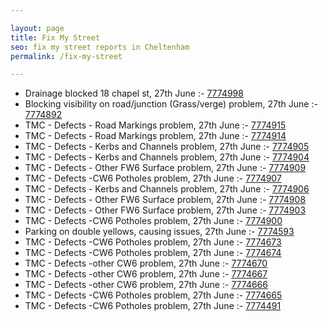 ```yaml
---

layout: page
title: Fix My Street
seo: fix my street reports in Cheltenham
permalink: /fix-my-street

---
```


<!-- fix_marker starts -->

- Drainage blocked 18 chapel st, 27th June :- [7774998](https://www.fixmystreet.com/report/7774998)
- Blocking visibility on road/junction (Grass/verge) problem, 27th June :- [7774892](https://www.fixmystreet.com/report/7774892)
- TMC - Defects - Road Markings problem, 27th June :- [7774915](https://www.fixmystreet.com/report/7774915)
- TMC - Defects - Road Markings problem, 27th June :- [7774914](https://www.fixmystreet.com/report/7774914)
- TMC - Defects - Kerbs and Channels problem, 27th June :- [7774905](https://www.fixmystreet.com/report/7774905)
- TMC - Defects - Kerbs and Channels problem, 27th June :- [7774904](https://www.fixmystreet.com/report/7774904)
- TMC - Defects - Other FW6  Surface problem, 27th June :- [7774909](https://www.fixmystreet.com/report/7774909)
- TMC - Defects -CW6 Potholes  problem, 27th June :- [7774907](https://www.fixmystreet.com/report/7774907)
- TMC - Defects - Kerbs and Channels problem, 27th June :- [7774906](https://www.fixmystreet.com/report/7774906)
- TMC - Defects - Other FW6  Surface problem, 27th June :- [7774908](https://www.fixmystreet.com/report/7774908)
- TMC - Defects - Other FW6  Surface problem, 27th June :- [7774903](https://www.fixmystreet.com/report/7774903)
- TMC - Defects -CW6 Potholes  problem, 27th June :- [7774900](https://www.fixmystreet.com/report/7774900)
- Parking on double yellows, causing issues, 27th June :- [7774593](https://www.fixmystreet.com/report/7774593)
- TMC - Defects -CW6 Potholes  problem, 27th June :- [7774673](https://www.fixmystreet.com/report/7774673)
- TMC - Defects -CW6 Potholes  problem, 27th June :- [7774674](https://www.fixmystreet.com/report/7774674)
- TMC - Defects -other CW6 problem, 27th June :- [7774670](https://www.fixmystreet.com/report/7774670)
- TMC - Defects -other CW6 problem, 27th June :- [7774667](https://www.fixmystreet.com/report/7774667)
- TMC - Defects -other CW6 problem, 27th June :- [7774666](https://www.fixmystreet.com/report/7774666)
- TMC - Defects -CW6 Potholes  problem, 27th June :- [7774665](https://www.fixmystreet.com/report/7774665)
- TMC - Defects -CW6 Potholes  problem, 27th June :- [7774491](https://www.fixmystreet.com/report/7774491)

<!-- fix_marker ends -->